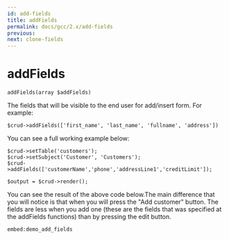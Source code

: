 ```yaml
---
id: add-fields
title: addFields
permalink: docs/gcc/2.x/add-fields
previous: 
next: clone-fields
---
```


# addFields
<pre><code class="language-php">addFields(array $addFields)</code></pre>
The fields that will be visible to the end user for add/insert form. For example:

<pre><code class="language-php">$crud->addFields(['first_name', 'last_name', 'fullname', 'address'])</code></pre>

You can see a full working example below:
<pre><code class="language-php">$crud->setTable('customers');
$crud->setSubject('Customer', 'Customers');
$crud->addFields(['customerName','phone','addressLine1','creditLimit']);

$output = $crud->render();</code></pre>


You can see the result of the above code below.The main difference that you will notice is that when you will press the "Add customer" button. The fields are less when you add one (these are the fields that was specified at the addFields functions) than by pressing the edit button.

`embed:demo_add_fields`
